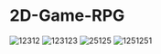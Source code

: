 # 2D-Game-RPG
![12312](https://github.com/xdanila1/2D-Game-RPG/assets/47712377/ede06d37-8ccf-4e34-ba3c-0a32ba167562)
![123123](https://github.com/xdanila1/2D-Game-RPG/assets/47712377/2e7b9c2a-1607-448e-80bb-8800f471a308)
![25125](https://github.com/xdanila1/2D-Game-RPG/assets/47712377/58188e48-6993-4c86-83fb-4ba89d3aeece)
![1251251](https://github.com/xdanila1/2D-Game-RPG/assets/47712377/8078334a-ff2a-41b7-95b2-76dd16090069)
